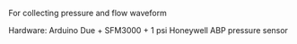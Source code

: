 For collecting pressure and flow waveform

Hardware: Arduino Due + SFM3000 + 1 psi Honeywell ABP pressure sensor


